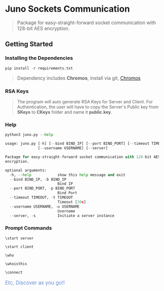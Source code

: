 # Juno Sockets Communication

> <p style='font-size:110%;'>Package for easy-straight-forward socket communication with 128-bit AES encryption.</p>

<h2>Getting Started</h2>

<h3> Installing the Dependencies </h3>

```python
pip install -r requirements.txt
```
> <p style='font-size:110%;'>Dependency includes <strong>Chromos</strong>, install via git, <a href='https://www.github.com/devanshshukla99/Chromos'>Chromos</a></p>

<h3>RSA Keys</h3>

> The program will auto generate RSA Keys for Server and Client.
> For Authentication, the user will have to copy the Server's Public key from **SKeys** to **CKeys** folder and name it **public.key**.

<h3>Help</h3>

```python
python3 juno.py --help

usage: juno.py [-h] [--bind BIND_IP] [--port BIND_PORT] [--timeout TIMEOUT]
               [--username USERNAME] [--server]

Package for easy-straight-forward socket communication with 128-bit AES
encryption.

optional arguments:
  -h, --help            show this help message and exit
  --bind BIND_IP, -b BIND_IP
                        Bind IP
  --port BIND_PORT, -p BIND_PORT
                        Bind Port
  --timeout TIMEOUT, -t TIMEOUT
                        Timeout [30s]
  --username USERNAME, -u USERNAME
                        Username
  --server, -s          Initiate a server instance
```


<h3> Prompt Commands </h3>

```\start server```

```\start client```

```\who```

```\whoisthis```

```\connect```

<p style='color:#6A8ED2;font-size:120%;'>Etc, Discover as you go!!</p>

